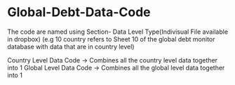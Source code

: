 # Global-Debt-Data-Code

The code are named using Section- Data Level Type(Indivisual File available in dropbox)
(e.g 10 country refers to Sheet 10 of the global debt monitor database with data that are in country level)

Country Level Data Code -> Combines all the country level data together into 1
Global Level Data Code -> Combines all the global level data together into 1
